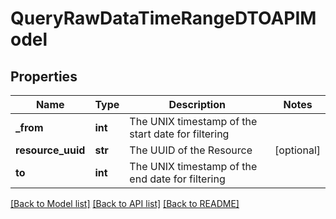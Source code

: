 # QueryRawDataTimeRangeDTOAPIModel

## Properties
Name | Type | Description | Notes
------------ | ------------- | ------------- | -------------
**_from** | **int** | The UNIX timestamp of the start date for filtering | 
**resource_uuid** | **str** | The UUID of the Resource | [optional] 
**to** | **int** | The UNIX timestamp of the end date for filtering | 

[[Back to Model list]](../README.md#documentation-for-models) [[Back to API list]](../README.md#documentation-for-api-endpoints) [[Back to README]](../README.md)


